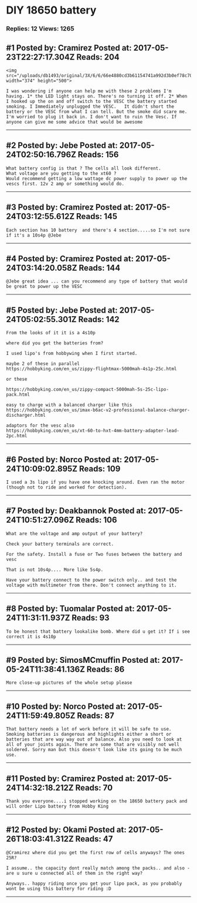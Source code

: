 # DIY 18650 battery

### Replies: 12 Views: 1265

## \#1 Posted by: Cramirez Posted at: 2017-05-23T22:27:17.304Z Reads: 204

```
<img src="/uploads/db1493/original/3X/6/6/66e4880cd3b61154741a992d3b0ef78c7034c720.jpg" width="374" height="500">
 
I was wondering if anyone can help me with these 2 problems I'm having. 1* the LED light stays on. There's no turning it off. 2* When I hooked up the on and off switch to the VESC the battery started smoking. I Immediately unplugged the VESC.   It didn't short the battery or the VESC from what I can tell. But the smoke did scare me. I'm worried to plug it back in. I don't want to ruin the Vesc. If anyone can give me some advice that would be awesome
```

---
## \#2 Posted by: Jebe Posted at: 2017-05-24T02:50:16.796Z Reads: 156

```
What battery config is that ? The cells all look different. 
What voltage are you getting to the xt60 ?
Would recommend getting a low wattage dc power supply to power up the vescs first. 12v 2 amp or something would do.
```

---
## \#3 Posted by: Cramirez Posted at: 2017-05-24T03:12:55.612Z Reads: 145

```
Each section has 10 battery  and there's 4 section.....so I'm not sure if it's a 10s4p @Jebe
```

---
## \#4 Posted by: Cramirez Posted at: 2017-05-24T03:14:20.058Z Reads: 144

```
@Jebe great idea ... can you recommend any type of battery that would be great to power up the VESC
```

---
## \#5 Posted by: Jebe Posted at: 2017-05-24T05:02:55.301Z Reads: 142

```
From the looks of it it is a 4s10p

where did you get the batteries from?

I used lipo's from hobbywing when I first started.

maybe 2 of these in parallel 
https://hobbyking.com/en_us/zippy-flightmax-5000mah-4s1p-25c.html

or these

https://hobbyking.com/en_us/zippy-compact-5000mah-5s-25c-lipo-pack.html

easy to charge with a balanced charger like this
https://hobbyking.com/en_us/imax-b6ac-v2-professional-balance-charger-discharger.html

adaptors for the vesc also
https://hobbyking.com/en_us/xt-60-to-hxt-4mm-battery-adapter-lead-2pc.html
```

---
## \#6 Posted by: Norco Posted at: 2017-05-24T10:09:02.895Z Reads: 109

```
I used a 3s lipo if you have one knocking around. Even ran the motor (though not to ride and worked for detection).
```

---
## \#7 Posted by: Deakbannok Posted at: 2017-05-24T10:51:27.096Z Reads: 106

```
What are the voltage and amp output of your battery?

Check your battery terminals are correct.

For the safety. Install a fuse or Two fuses between the battery and vesc

That is not 10s4p.... More like 5s4p.

Have your battery connect to the power switch only.. and test the voltage with multimeter from there. Don't connect anything to it.
```

---
## \#8 Posted by: Tuomalar Posted at: 2017-05-24T11:31:11.937Z Reads: 93

```
To be honest that battery lookalike bomb. Where did u get it? If i see correct it is 4s10p
```

---
## \#9 Posted by: SimosMCmuffin Posted at: 2017-05-24T11:38:41.136Z Reads: 86

```
More close-up pictures of the whole setup please
```

---
## \#10 Posted by: Norco Posted at: 2017-05-24T11:59:49.805Z Reads: 87

```
That battery needs a lot of work before it will be safe to use. Smoking batteries is dangerous and highlights either a short or batteries that are way way out of balance. Also you need to look at all of your joints again. There are some that are visibly not well soldered. Sorry man but this doesn't look like its going to be much use.
```

---
## \#11 Posted by: Cramirez Posted at: 2017-05-24T14:32:18.212Z Reads: 70

```
Thank you everyone....i stopped working on the 18650 battery pack and will order Lipo battery from Hobby King
```

---
## \#12 Posted by: Okami Posted at: 2017-05-26T18:03:41.312Z Reads: 47

```
@Cramirez where did you get the first row of cells anyways? The ones 25R?

I assume.. the capacity dont really match among the packs.. and also - are u sure u connected all of them in the right way?

Anyways.. happy riding once you get your lipo pack, as you probably wont be using this battery for riding :D
```

---
